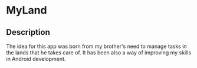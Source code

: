 # MyLand

## Description
The idea for this app was born from my brother's need to manage tasks in the lands that he takes care of.
It has been also a way of improving my skills in Android development.
